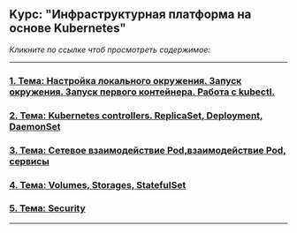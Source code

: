 ## Kурс: "Инфраструктурная платформа на основе Kubernetes"
_Кликните по ссылке чтоб просмотреть содержимое:_

---
### [1. Тема: Настройка локального окружения. Запуск окружения. Запуск первого контейнера. Работа с kubectl.](kubernetes-intro/HW1.md)

### [2. Тема: Kubernetes controllers. ReplicaSet, Deployment, DaemonSet](kubernetes-controllers/HW2.md)


### [3. Тема: Сетевое взаимодействие Pod,взаимодействие Pod, сервисы](kubernetes-networks/HW3.md)


### [4. Тема: Volumes, Storages, StatefulSet](kubernetes-volumes/HW4.md)


### [5. Тема: Security](kubernetes-volumes/HW5.md)

---